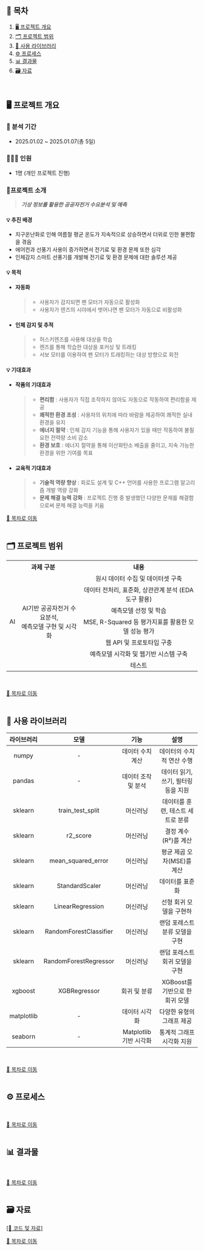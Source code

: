 
## 📌 목차
1. [🖥️ 프로젝트 개요](#%EF%B8%8F-프로젝트-개요)
2. [🗂️ 프로젝트 범위](#%EF%B8%8F-프로젝트-범위)
3. [📖 사용 라이브러리](#-사용-라이브러리)
4. [⚙️ 프로세스](#%EF%B8%8F-프로세스)
5. [📊 결과물](#-결과물)
6. [🗃️ 자료](#%EF%B8%8F-자료)
<br>

## 🖥️ 프로젝트 개요
### :calendar: 분석 기간
  - 2025.01.02 ~ 2025.01.07(총 5일)

### 🧑‍🤝‍🧑 인원
  - 1명 (개인 프로젝트 진행)

### 🔖프로젝트 소개

> ***기상 정보를 활용한 공공자전거 수요분석 및 예측***

#### 💡 추진 배경
- 지구온난화로 인해 여름철 평균 온도가 지속적으로 상승하면서 더위로 인한 불편함을 겪음
- 에어컨과 선풍기 사용이 증가하면서 전기료 및 환경 문제 또한 심각
- 인체감지 스마트 선풍기를 개발해 전기료 및 환경 문제에 대한 솔루션 제공

#### 💡 목적
- #### 자동화
  >- 사용자가 감지되면 팬 모터가 자동으로 활성화
  >- 사용자가 렌즈의 시야에서 벗어나면 팬 모터가 자동으로 비활성화
- #### 인체 감지 및 추적
  >- 허스키렌즈를 사용해 대상을 학습
  >- 렌즈를 통해 학습한 대상을 포커싱 및 트래킹
  >- 서보 모터를 이용하여 팬 모터가 트래킹하는 대상 방향으로 회전

#### 💡 기대효과 
  - #### 작품의 기대효과
    >- <b>편리함</b> : 사용자가 직접 조작하지 않아도 자동으로 작동하여 편리함을 제공
    >- <b>쾌적한 환경 조성</b> : 사용자의 위치에 따라 바람을 제공하여 쾌적한 실내 환경을 유지
    >- <b>에너지 절약</b> : 인체 감지 기능을 통해 사용자가 있을 때만 작동하여 불필요한 전력량 소비 감소
    >- <b>환경 보호</b> : 에너지 절약을 통해 이산화탄소 배출을 줄이고, 지속 가능한 환경을 위한 기여를 목표

  - #### 교육적 기대효과
    >- <b>기술적 역량 향상</b> : 회로도 설계 및 C++ 언어를 사용한 프로그램 알고리즘 개발 역량 강화
    >- <b>문제 해결 능력 강화</b> : 프로젝트 진행 중 발생했던 다양한 문제를 해결함으로써  문제 해결 능력을 키움

[📌 목차로 이동](#-목차)
<br><br>

## 🗂️ 프로젝트 범위
<div style="text-align: center;">
<table>
<tr><th colspan="2">과제 구분</th><th>내용</th></tr>
<tr><td rowspan="7">AI</td><td rowspan="7" align='center'>AI기반 공공자전거 수요분석, <br>예측모델 구현 및 시각화</td><td align='center'>원시 데이터 수집 및 데이터셋 구축</td></tr>
<tr><td align='center'>데이터 전처리, 표준화, 상관관계 분석 (EDA도구 활용)</td></tr>
<tr><td align='center'>예측모델 선정 및 학습</td></tr>
<tr><td align='center'>MSE, R-Squared 등 평가지표를 활용한 모델 성능 평가</td></tr>
<tr><td align='center'>웹 API 및 프로토타입 구충</td></tr>
<tr><td align='center'>예측모델 시각화 및 웹기반 시스템 구축</td></tr>
<tr><td align='center'>테스트</td></tr>
</table>
</div><br>

[📌 목차로 이동](#-목차)
<br><br>

## 📖 사용 라이브러리
|라이브러리|모델|기능|설명|
|:---:|:---:|:---:|:---:|
|numpy|-|데이터 수치 계산|데이터의 수치적 연산 수행|
|pandas|-|데이터 조작 및 분석|데이터 읽기, 쓰기, 필터링 등을 지원|
|sklearn|train_test_split|머신러닝|데이터를 훈련, 테스트 세트로 분류|
|sklearn|r2_score|머신러닝|결정 계수(R²)를 계산|
|sklearn|mean_squared_error|머신러닝|평균 제곱 오차(MSE)를 계산|
|sklearn|StandardScaler|머신러닝|데이터를 표준화|
|sklearn|LinearRegression|머신러닝|선형 회귀 모델을 구현하|
|sklearn|RandomForestClassifier|머신러닝|랜덤 포레스트 분류 모델을 구현|
|sklearn|RandomForestRegressor|머신러닝|랜덤 포레스트 회귀 모델을 구현|
|xgboost|XGBRegressor|회귀 및 분류|XGBoost를 기반으로 한 회귀 모델|
|matplotlib|-|데이터 시각화|다양한 유형의 그래프 제공|
|seaborn|-|Matplotlib기반 시각화|통계적 그래프 시각화 지원|
<br>

[📌 목차로 이동](#-목차)
<br><br>

## ⚙️ 프로세스

<br>

[📌 목차로 이동](#-목차)
<br><br>

## 📊 결과물

<br>

[📌 목차로 이동](#-목차)
<br><br>

## 🗃️ 자료
[[📂 코드 및 자료]](https://drive.google.com/drive/folders/1LK1ONMXZGfyqcQqXVD0yvlwtoGq23Evx?usp=sharing)<br>

[📌 목차로 이동](#-목차)
